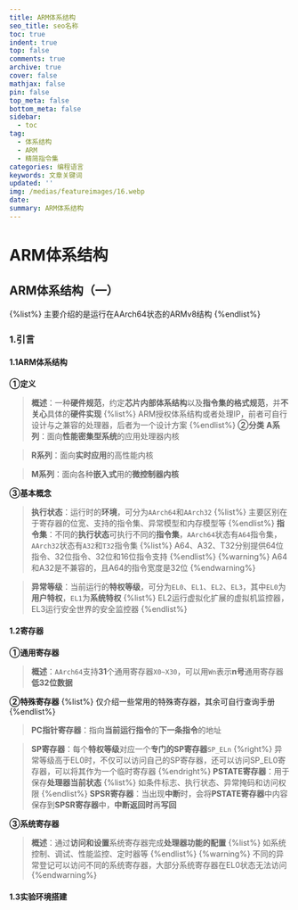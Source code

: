 ```yaml
---
title: ARM体系结构
seo_title: seo名称
toc: true
indent: true
top: false
comments: true
archive: true
cover: false
mathjax: false
pin: false
top_meta: false
bottom_meta: false
sidebar:
  - toc
tag:
  - 体系结构
  - ARM
  - 精简指令集
categories: 编程语言
keywords: 文章关键词
updated: ''
img: /medias/featureimages/16.webp
date:
summary: ARM体系结构
---
```

# ARM体系结构
## ARM体系结构（一）
{%list%}
主要介绍的是运行在AArch64状态的ARMv8结构
{%endlist%}
### 1.引言
#### 1.1ARM体系结构
**①定义**
>**概述**：一种**硬件规范**，约定**芯片内部体系结构**以及**指令集的格式规范**，并**不关心**具体的**硬件实现**
{%list%}
ARM授权体系结构或者处理IP，前者可自行设计与之兼容的处理器，后者为一个设计方案
{%endlist%}
**②分类**
>**A系列**：面向**性能密集型系统**的应用处理器内核

>**R系列**：面向**实时应用**的高性能内核

>**M系列**：面向各种**嵌入式**用的**微控制器内核**

**③基本概念**
>**执行状态**：运行时的**环境**，可分为`AArch64`和`AArch32`
{%list%}
主要区别在于寄存器的位宽、支持的指令集、异常模型和内存模型等
{%endlist%}
>**指令集**：不同的**执行状态**可执行不同的**指令集**，`AArch64`状态有`A64`指令集，`AArch32`状态有`A32`和`T32`指令集
{%list%}
A64、A32、T32分别提供64位指令、32位指令、32位和16位指令支持
{%endlist%}
{%warning%}
A64和A32是不兼容的，且A64的指令宽度是32位
{%endwarning%}

>**异常等级**：当前运行的**特权等级**，可分为`EL0`、`EL1`、`EL2`、`EL3`，其中`EL0`为**用户特权**，`EL1`为**系统特权**
{%list%}
EL2运行虚拟化扩展的虚拟机监控器，EL3运行安全世界的安全监控器
{%endlist%}

#### 1.2寄存器
**①通用寄存器**
>**概述**：`AArch64`支持**31**个通用寄存器`X0~X30`，可以用`Wn`表示**n号**通用寄存器**低32位数据**

**②特殊寄存器**
{%list%}
仅介绍一些常用的特殊寄存器，其余可自行查询手册
{%endlist%}
>**PC指针寄存器**：指向**当前运行指令**的**下一条指令**的地址

>**SP寄存器**：每个**特权等级**对应一个**专门的SP寄存器**`SP_ELn`
{%right%}
异常等级高于EL0时，不仅可以访问自己的SP寄存器，还可以访问SP_EL0寄存器，可以将其作为一个临时寄存器
{%endright%}
>**PSTATE寄存器**：用于保存**处理器当前状态**
{%list%}
如条件标志、执行状态、异常掩码和访问权限
{%endlist%}
>**SPSR寄存器**：当出现**中断**时，会将**PSTATE寄存器**中内容保存到**SPSR寄存器**中，**中断返回时**再**写回**

**③系统寄存器**
>**概述**：通过**访问和设置**系统寄存器完成**处理器功能的配置**
{%list%}
如系统控制、调试、性能监控、定时器等
{%endlist%}
{%warning%}
不同的异常登记可以访问不同的系统寄存器，大部分系统寄存器在EL0状态无法访问
{%endwarning%}
#### 1.3实验环境搭建